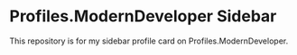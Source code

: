 # Profiles.ModernDeveloper Sidebar
This repository is for my sidebar profile card on Profiles.ModernDeveloper.
